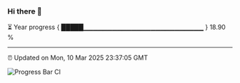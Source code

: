 ### Hi there 👋

⏳ Year progress { █████▁▁▁▁▁▁▁▁▁▁▁▁▁▁▁▁▁▁▁▁▁▁▁▁▁ } 18.90 %

---

⏰ Updated on Mon, 10 Mar 2025 23:37:05 GMT

![Progress Bar CI](https://github.com/IshwaranRudhara/GIT-ACTION/workflows/Progress%20Bar%20CI/badge.svg)

